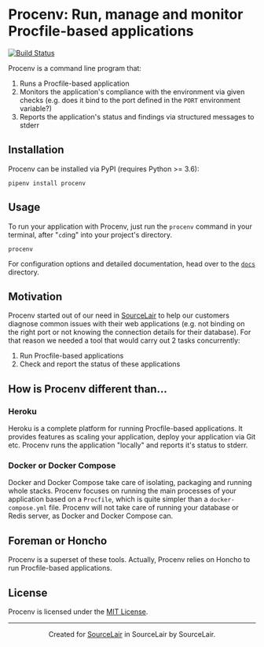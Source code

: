 # Procenv: Run, manage and monitor Procfile-based applications

[![Build Status](https://travis-ci.org/sourcelair/procenv.svg?branch=master)](https://travis-ci.org/sourcelair/procenv)

Procenv is a command line program that:

1. Runs a Procfile-based application
2. Monitors the application's compliance with the environment via given checks (e.g. does it bind to the port defined in the `PORT` environment variable?)
3. Reports the application's status and findings via structured messages to stderr

## Installation

Procenv can be installed via PyPI (requires Python >= 3.6):

```
pipenv install procenv
```

## Usage

To run your application with Procenv, just run the `procenv` command in your terminal, after "`cd`ing" into your project's directory.

```
procenv
```

For configuration options and detailed documentation, head over to the [`docs`](docs/) directory.

## Motivation

Procenv started out of our need in [SourceLair](https://www.sourcelair.com) to help our customers diagnose common issues with their web applications (e.g. not binding on the right port or not knowing the connection details for their database). For that reason we needed a tool that would carry out 2 tasks concurrently:

1. Run Procfile-based applications
2. Check and report the status of these applications

## How is Procenv different than...

### Heroku
Heroku is a complete platform for running Procfile-based applications. It provides features as scaling your application, deploy your application via Git etc. Procenv runs the application "locally" and reports it's status to stderr.

### Docker or Docker Compose
Docker and Docker Compose take care of isolating, packaging and running whole stacks. Procenv focuses on running the main processes of your application based on a `Procfile`, which is quite simpler than a `docker-compose.yml` file. Procenv will not take care of running your database or Redis server, as Docker and Docker Compose can.

## Foreman or Honcho
Procenv is a superset of these tools. Actually, Procenv relies on Honcho to run Procfile-based applications.

## License

Procenv is licensed under the [MIT License](LICENSE).

---

<center>
    Created for <a href="https://www.sourcelair.com">SourceLair</a> in SourceLair by SourceLair.
</center>
